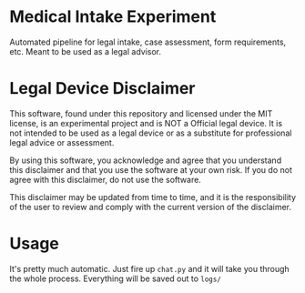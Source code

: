 # Medical Intake Experiment

Automated pipeline for legal intake, case assessment, form requirements, etc. Meant to be used as a legal advisor.


# Legal Device Disclaimer

This software, found under this repository and licensed under the MIT license, is an experimental project and is NOT a Official legal device. It is not intended to be used as a legal device or as a substitute for professional legal advice or assessment.

By using this software, you acknowledge and agree that you understand this disclaimer and that you use the software at your own risk. If you do not agree with this disclaimer, do not use the software. 

This disclaimer may be updated from time to time, and it is the responsibility of the user to review and comply with the current version of the disclaimer.

# Usage

It's pretty much automatic. Just fire up `chat.py` and it will take you through the whole process. Everything will be saved out to `logs/`
